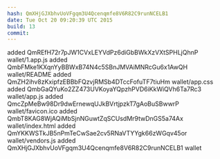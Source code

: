 ```yaml
---
hash: QmXHjGJXbhvUoVFgqm3U4Qcenqmfe8V6R82C9runNCELB1
date: Tue Oct 20 09:20:39 UTC 2015
build: 13
commit: 
---
```


added QmREfH72r7pJW1CVxLEYVdPz6diGbBWkXzVXtSPHLjQhnP wallet/1.app.js
added QmbFMke1KXqnYyBBWxB74N4c5SBnJMVAiMNRcGu6x1AwQH wallet/README
added QmZH2ihv8zKxipfzEBBbFQzvjRMSb4DTccFofuTF7tiuHm wallet/app.css
added QmbGaQYuKo2ZZ473UVKoyaYQpzhPVD6iKkWiQVh6Ta7Rc3 wallet/app.js
added QmcZpMeBw98Dr9dwErnewqUJkBVrtjpzkT7gAoBuSBwwrP wallet/favicon.ico
added QmbT8KAG8WjAQiMbSjnNGuwtZqSCUsdMr9twDnGS5a74Ax wallet/index.html
added QmYKKWSTkJB5nPmTeCwSae2cv5RNaVTYYgk66zWGqv45or wallet/vendors.js
added QmXHjGJXbhvUoVFgqm3U4Qcenqmfe8V6R82C9runNCELB1 wallet
